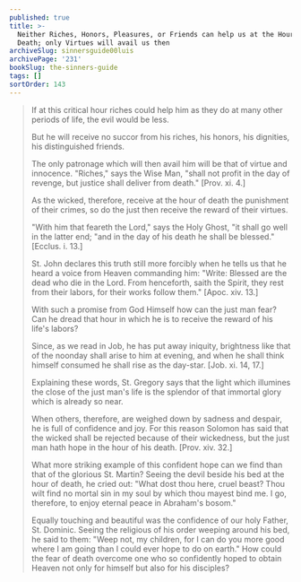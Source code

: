 ```yaml
---
published: true
title: >-
  Neither Riches, Honors, Pleasures, or Friends can help us at the Hour of
  Death; only Virtues will avail us then
archiveSlug: sinnersguide00luis
archivePage: '231'
bookSlug: the-sinners-guide
tags: []
sortOrder: 143
---
```


> If at this critical hour riches could help him as they do at many other periods of life, the evil would be less.
>
> But he will receive no succor from his riches, his honors, his dignities, his distinguished friends.
>
> The only patronage which will then avail him will be that of virtue and innocence. "Riches," says the Wise Man, "shall not profit in the day of revenge, but justice shall deliver from death." [Prov. xi. 4.]
>
> As the wicked, therefore, receive at the hour of death the punishment of their crimes, so do the just then receive the reward of their virtues.
>
> "With him that feareth the Lord," says the Holy Ghost, "it shall go well in the latter end; "and in the day of his death he shall be blessed." [Ecclus. i. 13.]
>
> St. John declares this truth still more forcibly when he tells us that he heard a voice from Heaven commanding him: "Write: Blessed are the dead who die in the Lord. From henceforth, saith the Spirit, they rest from their labors, for their works follow them." [Apoc. xiv. 13.]
>
> With such a promise from God Himself how can the just man fear? Can he dread that hour in which he is to receive the reward of his life's labors?
>
> Since, as we read in Job, he has put away iniquity, brightness like that of the noonday shall arise to him at evening, and when he shall think himself consumed he shall rise as the day-star. [Job. xi. 14, 17.]
>
> Explaining these words, St. Gregory says that the light which illumines the close of the just man's life is the splendor of that immortal glory which is already so near.
>
> When others, therefore, are weighed down by sadness and despair, he is full of confidence and joy. For this reason Solomon has said that the wicked shall be rejected because of their wickedness, but the just man hath hope in the hour of his death. [Prov. xiv. 32.]
>
> What more striking example of this confident hope can we find than that of the glorious St. Martin? Seeing the devil beside his bed at the hour of death, he cried out: "What dost thou here, cruel beast? Thou wilt find no mortal sin in my soul by which thou mayest bind me. I go, therefore, to enjoy eternal peace in Abraham's bosom."
>
> Equally touching and beautiful was the confidence of our holy Father, St. Dominic. Seeing the religious of his order weeping around his bed, he said to them: "Weep not, my children, for I can do you more good where I am going than I could ever hope to do on earth." How could the fear of death overcome one who so confidently hoped to obtain Heaven not only for himself but also for his disciples?
